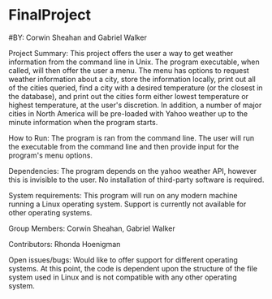 # FinalProject
#BY: Corwin Sheahan and Gabriel Walker

Project Summary:
This project offers the user a way to get weather information from the command line in Unix. 
The program executable, when called, will then offer the user a menu. The menu has options to request weather
information about a city, store the information locally, print out all of the cities queried, find a city with
a desired temperature (or the closest in the database), and print out the cities form either lowest temperature
or highest temperature, at the user's discretion. In addition, a number of major cities in North America will 
be pre-loaded with Yahoo weather up to the minute information when the program starts. 

How to Run:
The program is ran from the command line. The user will run the executable from the command line and then
provide input for the program's menu options.

Dependencies:
The program depends on the yahoo weather API, however this is invisible to the user. No installation
of third-party software is required.

System requirements:
This program will run on any modern machine running a Linux operating system. Support is currently not 
available for other operating systems.

Group Members:
Corwin Sheahan, Gabriel Walker

Contributors:
Rhonda Hoenigman

Open issues/bugs:
Would like to offer support for different operating systems. At this point, the code is dependent upon
the structure of the file system used in Linux and is not compatible with any other operating system.

